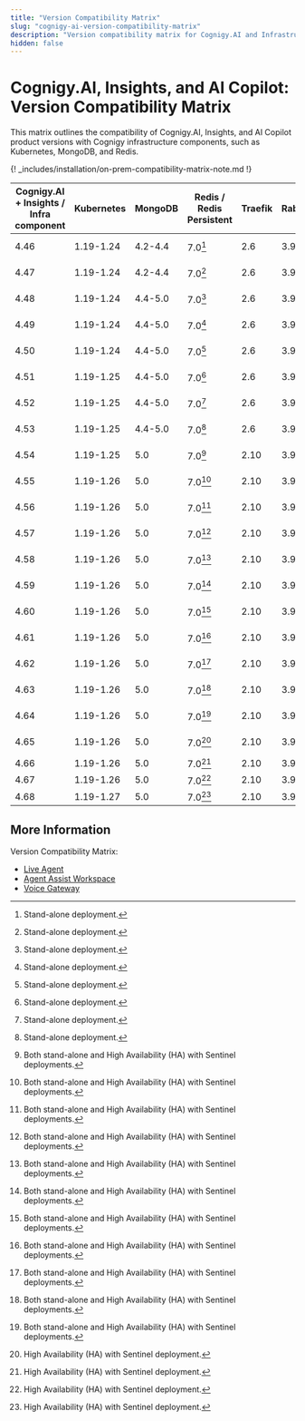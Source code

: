 ```yaml
---
title: "Version Compatibility Matrix"
slug: "cognigy-ai-version-compatibility-matrix"
description: "Version compatibility matrix for Cognigy.AI and Infrastructure Components provides valuable insights and ensures seamless integration and upgrades for optimal performance."
hidden: false
---
```


# Cognigy.AI, Insights, and AI Copilot: Version Compatibility Matrix

This matrix outlines the compatibility of Cognigy.AI, Insights, and AI Copilot product versions with Cognigy infrastructure components,
such as Kubernetes, MongoDB, and Redis. 

{! _includes/installation/on-prem-compatibility-matrix-note.md !}

| Cognigy.AI + Insights /<br> Infra component | Kubernetes | MongoDB | Redis / Redis Persistent | Traefik | RabbitMQ | Helm          |
|---------------------------------------------|------------|---------|--------------------------|---------|----------|---------------|
| 4.46                                        | 1.19-1.24  | 4.2-4.4 | 7.0[^*]                  | 2.6     | 3.9      | 3.8 or higher |
| 4.47                                        | 1.19-1.24  | 4.2-4.4 | 7.0[^*]                  | 2.6     | 3.9      | 3.8 or higher |
| 4.48                                        | 1.19-1.24  | 4.4-5.0 | 7.0[^*]                  | 2.6     | 3.9      | 3.8 or higher |
| 4.49                                        | 1.19-1.24  | 4.4-5.0 | 7.0[^*]                  | 2.6     | 3.9      | 3.8 or higher |
| 4.50                                        | 1.19-1.24  | 4.4-5.0 | 7.0[^*]                  | 2.6     | 3.9      | 3.8 or higher |
| 4.51                                        | 1.19-1.25  | 4.4-5.0 | 7.0[^*]                  | 2.6     | 3.9      | 3.8 or higher |
| 4.52                                        | 1.19-1.25  | 4.4-5.0 | 7.0[^*]                  | 2.6     | 3.9      | 3.8 or higher |
| 4.53                                        | 1.19-1.25  | 4.4-5.0 | 7.0[^*]                  | 2.6     | 3.9      | 3.8 or higher |
| 4.54                                        | 1.19-1.25  | 5.0     | 7.0[^**]                 | 2.10    | 3.9      | 3.9 or higher |
| 4.55                                        | 1.19-1.26  | 5.0     | 7.0[^**]                 | 2.10    | 3.9      | 3.9 or higher |
| 4.56                                        | 1.19-1.26  | 5.0     | 7.0[^**]                 | 2.10    | 3.9      | 3.9 or higher |
| 4.57                                        | 1.19-1.26  | 5.0     | 7.0[^**]                 | 2.10    | 3.9      | 3.9 or higher |
| 4.58                                        | 1.19-1.26  | 5.0     | 7.0[^**]                 | 2.10    | 3.9      | 3.9 or higher |
| 4.59                                        | 1.19-1.26  | 5.0     | 7.0[^**]                 | 2.10    | 3.9      | 3.9 or higher |
| 4.60                                        | 1.19-1.26  | 5.0     | 7.0[^**]                 | 2.10    | 3.9      | 3.9 or higher |
| 4.61                                        | 1.19-1.26  | 5.0     | 7.0[^**]                 | 2.10    | 3.9      | 3.9 or higher |
| 4.62                                        | 1.19-1.26  | 5.0     | 7.0[^**]                 | 2.10    | 3.9      | 3.9 or higher |
| 4.63                                        | 1.19-1.26  | 5.0     | 7.0[^**]                 | 2.10    | 3.9      | 3.9 or higher |
| 4.64                                        | 1.19-1.26  | 5.0     | 7.0[^**]                 | 2.10    | 3.9      | 3.9 or higher |
| 4.65                                        | 1.19-1.26  | 5.0     | 7.0[^***]                | 2.10    | 3.9      | 3.9 or higher |
| 4.66                                        | 1.19-1.26  | 5.0     | 7.0[^***]                | 2.10    | 3.9      | 3.9+          |
| 4.67                                        | 1.19-1.26  | 5.0     | 7.0[^***]                | 2.10    | 3.9      | 3.9+          |
| 4.68                                        | 1.19-1.27  | 5.0     | 7.0[^***]                | 2.10    | 3.9      | 3.9+          |

[^*]: Stand-alone deployment.

[^**]: Both stand-alone and High Availability (HA) with Sentinel deployments.

[^***]: High Availability (HA) with Sentinel deployment.

## More Information

Version Compatibility Matrix:

- [Live Agent](../../live-agent/installation/deployment/version-compatibility-matrix.md)
- [Agent Assist Workspace](../../ai-copilot/installation/version-compatibility-matrix.md)
- [Voice Gateway](../../voicegateway/installation/version-compatibility-matrix.md)